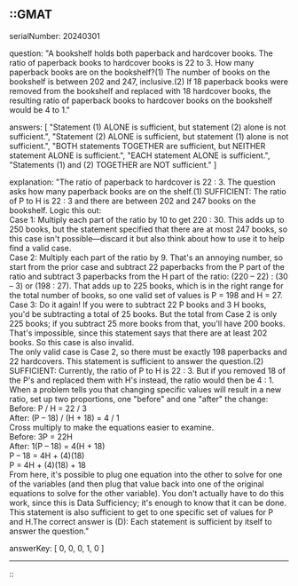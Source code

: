 ::GMAT
---


serialNumber: 20240301

question: "A bookshelf holds both paperback and hardcover books. The ratio of paperback books to hardcover books is 22 to 3. How many paperback books are on the bookshelf?(1) The number of books on the bookshelf is between 202 and 247, inclusive.(2) If 18 paperback books were removed from the bookshelf and replaced with 18 hardcover books, the resulting ratio of paperback books to hardcover books on the bookshelf would be 4 to 1."

answers: [
  "Statement (1) ALONE is sufficient, but statement (2) alone is not sufficient.",
  "Statement (2) ALONE is sufficient, but statement (1) alone is not sufficient.",
  "BOTH statements TOGETHER are sufficient, but NEITHER statement ALONE is sufficient.",
  "EACH statement ALONE is sufficient.",
  "Statements (1) and (2) TOGETHER are NOT sufficient."
]

explanation: "The ratio of paperback to hardcover is 22 : 3. The question asks how many paperback books are on the shelf.(1) SUFFICIENT: The ratio of P to H is 22 : 3 and there are between 202 and 247 books on the bookshelf. Logic this out:<br>Case 1: Multiply each part of the ratio by 10 to get 220 : 30. This adds up to 250 books, but the statement specified that there are at most 247 books, so this case isn't possible—discard it but also think about how to use it to help find a valid case.<br>Case 2: Multiply each part of the ratio by 9. That's an annoying number, so start from the prior case and subtract 22 paperbacks from the P part of the ratio and subtract 3 paperbacks from the H part of the ratio: (220 – 22) : (30 – 3) or (198 : 27). That adds up to 225 books, which is in the right range for the total number of books, so one valid set of values is P = 198 and H = 27.<br>Case 3: Do it again! If you were to subtract 22 P books and 3 H books, you'd be subtracting a total of 25 books. But the total from Case 2 is only 225 books; if you subtract 25 more books from that, you'll have 200 books. That's impossible, since this statement says that there are at least 202 books. So this case is also invalid.<br>The only valid case is Case 2, so there must be exactly 198 paperbacks and 22 hardcovers. This statement is sufficient to answer the question.(2) SUFFICIENT: Currently, the ratio of P to H is 22 : 3. But if you removed 18 of the P's and replaced them with H's instead, the ratio would then be 4 : 1. When a problem tells you that changing specific values will result in a new ratio, set up two proportions, one \"before\" and one \"after\" the change:<br>Before: P / H = 22 / 3<br>After: (P – 18) / (H + 18) = 4 / 1<br>Cross multiply to make the equations easier to examine.<br>Before: 3P = 22H<br>After: 1(P – 18) = 4(H + 18)<br>P – 18 = 4H + (4)(18)<br>P = 4H + (4)(18) + 18<br>From here, it's possible to plug one equation into the other to solve for one of the variables (and then plug that value back into one of the original equations to solve for the other variable). You don't actually have to do this work, since this is Data Sufficiency; it's enough to know that it can be done. This statement is also sufficient to get to one specific set of values for P and H.The correct answer is (D): Each statement is sufficient by itself to answer the question."

answerKey: [
  0, 
  0, 
  0, 
  1, 
  0
]



---
::